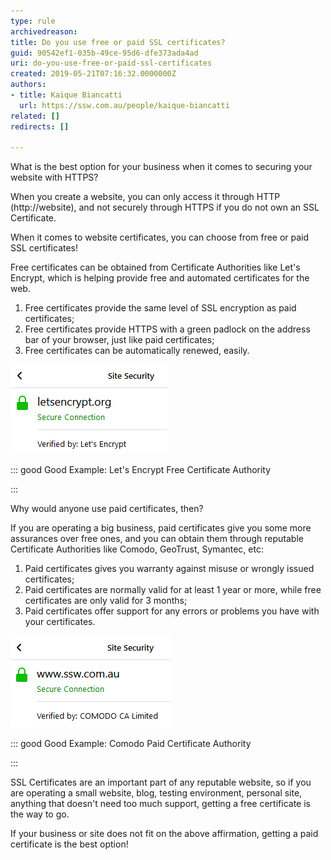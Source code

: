 ```yaml
---
type: rule
archivedreason: 
title: Do you use free or paid SSL certificates?
guid: 90542ef1-035b-49ce-95d6-dfe373ada4ad
uri: do-you-use-free-or-paid-ssl-certificates
created: 2019-05-21T07:16:32.0000000Z
authors:
- title: Kaique Biancatti
  url: https://ssw.com.au/people/kaique-biancatti
related: []
redirects: []

---
```


What is the best option for your business when it comes to securing your website with HTTPS?

<!--endintro-->

When you create a website, you can only access it through HTTP (http://website), and not securely through HTTPS if you do not own an SSL Certificate.

When it comes to website certificates, you can choose from free or paid SSL certificates!

Free certificates can be obtained from Certificate Authorities like Let's Encrypt, which is helping provide free and automated certificates for the web.

1. Free certificates provide the same level of SSL encryption as paid certificates;
2. Free certificates provide HTTPS with a green padlock on the address bar of your browser, just like paid certificates;
3. Free certificates can be automatically renewed, easily.





![letsenc.png](letsenc.png) 


::: good
Good Example: Let's Encrypt Free Certificate Authority

:::



Why would anyone use paid certificates, then?

If you are operating a big business, paid certificates give you some more assurances over free ones, and you can obtain them through reputable Certificate Authorities like Comodo, GeoTrust, Symantec, etc:





1. Paid certificates gives you warranty against misuse or wrongly issued certificates;
2. Paid certificates are normally valid for at least 1 year or more, while free certificates are only valid for 3 months;
3. Paid certificates offer support for any errors or problems you have with your certificates.


![comodo.png](comodo.png)

::: good
Good Example: Comodo Paid Certificate Authority

:::






SSL Certificates are an important part of any reputable website, so if you are operating a small website, blog, testing environment, personal site, anything that doesn't need too much support, getting a free certificate is the way to go.

If your business or site does not fit on the above affirmation, getting a paid certificate is the best option!
